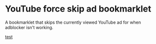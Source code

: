 # YouTube force skip ad bookmarklet
A bookmarklet that skips the currently viewed YouTube ad for when adblocker isn't working.

[test](Bookmarklet.js)
